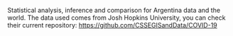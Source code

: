 Statistical analysis, inference and comparison for Argentina data and the world.
The data used comes from Josh Hopkins University, you can check their current
repository: https://github.com/CSSEGISandData/COVID-19
